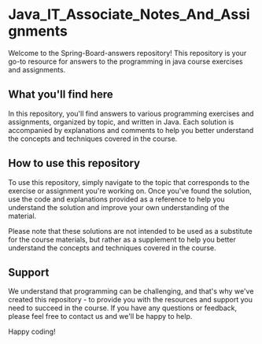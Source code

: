 # Java_IT_Associate_Notes_And_Assignments

Welcome to the Spring-Board-answers repository! This repository is your go-to resource for answers to the programming in java course exercises and assignments.

## What you'll find here

In this repository, you'll find answers to various programming exercises and assignments, organized by topic, and written in Java. Each solution is accompanied by explanations and comments to help you better understand the concepts and techniques covered in the course.

## How to use this repository

To use this repository, simply navigate to the topic that corresponds to the exercise or assignment you're working on. Once you've found the solution, use the code and explanations provided as a reference to help you understand the solution and improve your own understanding of the material.

Please note that these solutions are not intended to be used as a substitute for the course materials, but rather as a supplement to help you better understand the concepts and techniques covered in the course.

## Support

We understand that programming can be challenging, and that's why we've created this repository - to provide you with the resources and support you need to succeed in the course. If you have any questions or feedback, please feel free to contact us and we'll be happy to help.

Happy coding!
